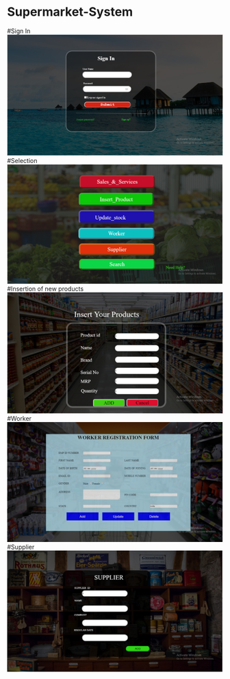 # Supermarket-System

#Sign In
![Sign in](https://github.com/NishanthSV/Supermarket-System/blob/master/results/signin.png?raw=true)
#Selection
![Selection](https://github.com/NishanthSV/Supermarket-System/blob/master/results/selection.png?raw=true)
#Insertion of new products
![Insertion of new products](https://github.com/NishanthSV/Supermarket-System/blob/master/results/Stock_insertion.png?raw=true)
#Worker
![Worker form](https://github.com/NishanthSV/Supermarket-System/blob/master/results/worker.png?raw=true)
#Supplier
![Supplier](https://github.com/NishanthSV/Supermarket-System/blob/master/results/supplier.png?raw=true)

